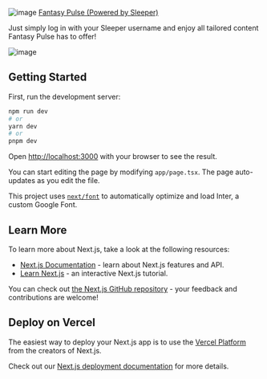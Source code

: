 ![image](https://github.com/fahadg206/FantasyPulse/assets/89051306/db119ab5-80a8-401d-8584-8715989a23ab)
[Fantasy Pulse (Powered by Sleeper)](https://fantasypulseff.com)

Just simply log in with your Sleeper username and enjoy all tailored content Fantasy Pulse has to offer!

![image](https://github.com/fahadg206/FantasyPulse/assets/89051306/0eb6453c-1e23-406a-8f36-8534e5f0d468)



## Getting Started

First, run the development server:

```bash
npm run dev
# or
yarn dev
# or
pnpm dev
```

Open [http://localhost:3000](http://localhost:3000) with your browser to see the result.

You can start editing the page by modifying `app/page.tsx`. The page auto-updates as you edit the file.

This project uses [`next/font`](https://nextjs.org/docs/basic-features/font-optimization) to automatically optimize and load Inter, a custom Google Font.

## Learn More

To learn more about Next.js, take a look at the following resources:

- [Next.js Documentation](https://nextjs.org/docs) - learn about Next.js features and API.
- [Learn Next.js](https://nextjs.org/learn) - an interactive Next.js tutorial.

You can check out [the Next.js GitHub repository](https://github.com/vercel/next.js/) - your feedback and contributions are welcome!

## Deploy on Vercel

The easiest way to deploy your Next.js app is to use the [Vercel Platform](https://vercel.com/new?utm_medium=default-template&filter=next.js&utm_source=create-next-app&utm_campaign=create-next-app-readme) from the creators of Next.js.

Check out our [Next.js deployment documentation](https://nextjs.org/docs/deployment) for more details.
